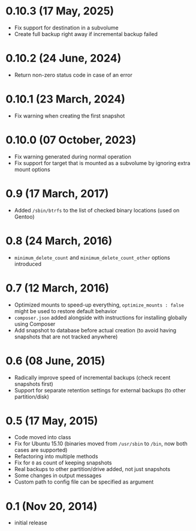 # 0.10.3 (17 May, 2025)
* Fix support for destination in a subvolume
* Create full backup right away if incremental backup failed

# 0.10.2 (24 June, 2024)
* Return non-zero status code in case of an error

# 0.10.1 (23 March, 2024)
* Fix warning when creating the first snapshot

# 0.10.0 (07 October, 2023)
* Fix warning generated during normal operation
* Fix support for target that is mounted as a subvolume by ignoring extra mount options

# 0.9 (17 March, 2017)
* Added `/sbin/btrfs` to the list of checked binary locations (used on Gentoo)

# 0.8 (24 March, 2016)
* `minimum_delete_count` and `minimum_delete_count_other` options introduced

# 0.7 (12 March, 2016)
* Optimized mounts to speed-up everything, `optimize_mounts : false` might be used to restore default behavior
* `composer.json` added alongside with instructions for installing globally using Composer
* Add snapshot to database before actual creation (to avoid having snapshots that are not tracked anywhere)

# 0.6 (08 June, 2015)
* Radically improve speed of incremental backups (check recent snapshots first)
* Support for separate retention settings for external backups (to other partition/disk)

# 0.5 (17 May, 2015)
* Code moved into class
* Fix for Ubuntu 15.10 (binaries moved from `/usr/sbin` to `/bin`, now both cases are supported)
* Refactoring into multiple methods
* Fix for `0` as count of keeping snapshots
* Real backups to other partition/drive added, not just snapshots
* Some changes in output messages
* Custom path to config file can be specified as argument

# 0.1 (Nov 20, 2014)
* initial release
